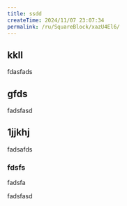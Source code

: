 ```yaml
---
title: ssdd
createTime: 2024/11/07 23:07:34
permalink: /ru/SquareBlock/xazU4El6/
---
```


## kkll
fdasfads

## gfds
fadsfasd

## 1jjkhj
fadsafds

### fdsfs 
fadsfa


fadsfasd
